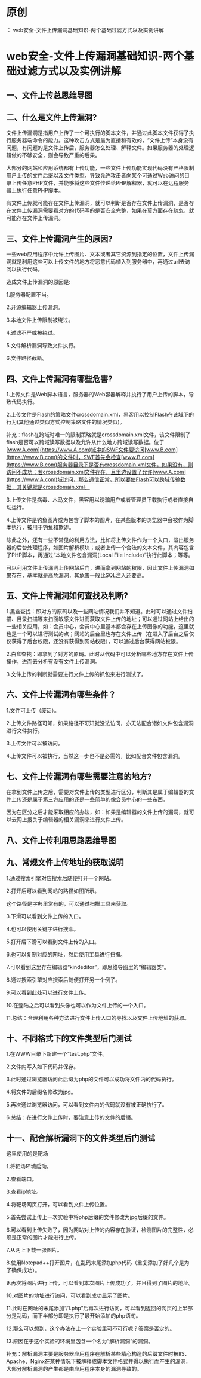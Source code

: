 # 原创
：  web安全-文件上传漏洞基础知识-两个基础过滤方式以及实例讲解

# web安全-文件上传漏洞基础知识-两个基础过滤方式以及实例讲解

## 一、文件上传总思维导图

## 二、什么是文件上传漏洞?

文件上传漏洞是指用户上传了一个可执行的脚本文件，并通过此脚本文件获得了执行服务器端命令的能力。这种攻击方式是最为直接和有效的，“文件上传”本身没有问题，有问题的是文件上传后，服务器怎么处理、解释文件。如果服务器的处理逻辑做的不够安全，则会导致严重的后果。

大部分的网站和应用系统都有上传功能，一些文件上传功能实现代码没有严格限制用户上传的文件后缀以及文件类型，导致允许攻击者向某个可通过Web访问的目录上传任意PHP文件，并能够将这些文件传递给PHP解释器，就可以在远程服务器上执行任意PHP脚本。

有文件上传就可能存在文件上传漏洞，就可以判断是否存在文件上传漏洞，是否存在文件上传漏洞需要看对方的代码写的是否安全完整，如果在莫方面存在疏忽，就可能存在文件上传漏洞。

## 三、文件上传漏洞产生的原因?

一些web应用程序中允许上传图片、文本或者其它资源到指定的位置，文件上传漏洞就是利用这些可以上传文件的地方将恶意代码植入到服务器中，再通过url去访问以执行代码。

造成文件上传漏洞的原因是:

1.服务器配置不当。

2.开源编辑器上传漏洞。

3.本地文件上传限制被绕过。

4.过滤不严或被绕过。

5.文件解析漏洞导致文件执行。

6.文件路径截断。

## 四、文件上传漏洞有哪些危害?

1.上传文件是Web脚本语言，服务器的Web容器解释并执行了用户上传的脚本，导致代码执行。

2.上传文件是Flash的策略文件crossdomain.xml，黑客用以控制Flash在该域下的行为(其他通过类似方式控制策略文件的情况类似)。

补充：flash在跨域时唯一的限制策略就是crossdomain.xml文件，该文件限制了flash是否可以跨域读写数据以及允许从什么地方跨域读写数据。位于[www.A.com](https://www.A.com)域中的SWF文件要访问[www.B.com](https://www.B.com)的文件时，SWF首先会检查[www.B.com](https://www.B.com)服务器目录下是否有crossdomain.xml文件，如果没有，则访问不成功；若crossdomain.xml文件存在，且里边设置了允许[www.A.com](https://www.A.com)域访问，那么通信正常。所以要使Flash可以跨域传输数据，其关键就是crossdomain.xml。

3.上传文件是病毒、木马文件，黑客用以诱骗用户或者管理员下载执行或者直接自动运行。

4.上传文件是钓鱼图片或为包含了脚本的图片，在某些版本的浏览器中会被作为脚本执行，被用于钓鱼和欺诈。

 除此之外，还有一些不常见的利用方法，比如将上传文件作为一个入口，溢出服务器的后台处理程序，如图片解析模块；或者上传一个合法的文本文件，其内容包含了PHP脚本，再通过“本地文件包含漏洞(Local File Include)”执行此脚本；等等。

可以利用文件上传漏洞上传网站后门，进而拿到网站的权限，因此文件上传漏洞如果存在，基本就是高危漏洞，其危害一般比SQL注入还要高。

## 五、文件上传漏洞如何查找及判断?

1.黑盒查找：即对方的原码以及一些网站情况我们并不知道。此时可以通过文件扫描、目录扫描等来扫面敏感文件进而获取文件上传的地址；可以通过网站上给出的一些相关应用，如：会员中心，会员中心里基本都会存在上传图像的功能，这里就也是一个可以进行测试的点；网站的后台里也存在文件上传（在进入了后台之后仅仅获得了后台权限，还没有获得到网站权限），可以通过后台获得网站权限。

2.白盒查找：即拿到了对方的原码。此时从代码中可以分析哪些地方存在文件上传操作，进而去分析有没有文件上传漏洞。

3.文件上传的判断就需要进行文件上传的抓包来进行测试了。

## 六、文件上传漏洞有哪些条件？

1.文件可上传（废话）。

2.上传文件路径可知，如果路径不可知就没法访问，亦无法配合诸如文件包含漏洞进行文件执行。

3.上传文件可以被访问。

4.上传文件可以被执行，当然这一步也不是必需的，比如配合文件包含漏洞。

## 七、文件上传漏洞有哪些需要注意的地方?

在拿到文件上传之后，需要对文件上传的类型进行区分，判断其是属于编辑器的文件上传还是属于第三方应用的还是一些简单的像会员中心的一些东西。

因为在区分之后才能采取相应的办法，如：如果是编辑器的文件上传的漏洞，就可以去网上搜关于编辑器的相关漏洞来进行文件上传。

## 八、文件上传利用思路思维导图

## 九、常规文件上传地址的获取说明

1.通过搜索引擎对应搜索后随便打开一个网站。

2.打开后可以看到网站的路径如图所示。

这个路径是字典里常有的，可以通过扫描工具来获取。

3.下滑可以看到文件上传的入口。

4.也可以使用关键字进行搜索。

5.打开后下滑可以看到文件上传的入口。

6.也可以复制对应的网址，然后使用工具进行扫描。

7.可以看到这里存在编辑器“kindeditor”，即思维导图里的“编辑器类”。

8.通过搜索引擎对应搜索后随便打开另一个例子。

9.可以看到此处可以进行文件上传。

10.在登陆之后可以看到头像也可以作为文件上传的一个入口。

11.总结：合理利用各种方法进行文件上传入口的寻找以及文件上传地址的获取。

## 十、不同格式下的文件类型后门测试

1.在WWW目录下新建一个“test.php”文件。

2.文件内写入如下代码并保存。

3.此时通过浏览器访问此后缀为php的文件可以成功将文件内的代码执行。

4.将文件的后缀名修改为jpg。

5.再次通过浏览器访问，可以看到文件内的代码就没有被正确执行了。

6.总结：在进行文件上传时，要注意上传的文件的后缀。

## 十一、配合解析漏洞下的文件类型后门测试

这里使用的是靶场

1.将靶场环境启动。

2.查看端口。

3.查看ip地址。

4.将靶场网页打开，可以看到文件上传位置。

5.首先尝试上传上一次实验中将php后缀的文件修改为jpg后缀的文件。

6.可以看到上传失败了，因为网站对上传的内容存在验证，检测图片的完整性，必须是正常的图片才能进行上传。

7.从网上下载一张图片。

8.使用Notepad++打开图片，在乱码末尾添加php代码（重复添加了好几个是为了确保成功）。

9.再次将图片进行上传，可以看到本次图片上传成功了，并且得到了图片的地址。

10.对图片的地址进行访问，可以看到成功显示了图片。

11.此时在网址的末尾添加“/1.php”后再次进行访问，可以看到返回的网页的上半部分是乱码，而下半部分即是执行了最开始添加的php语句。

12.那么可以想到，这个办法在上一个实验里可不可行呢？答案是否定的。

13.原因在于这个实验的环境里包含一个名为“解析漏洞”的漏洞。

补充：解析漏洞主要是服务器应用程序在解析某些精心构造的后缀文件时被IIS、Apache、Nginx在某种情况下被解释成脚本文件格式并得以执行而产生的漏洞，大部分解析漏洞的产生都是由应用程序本身的漏洞导致的。
